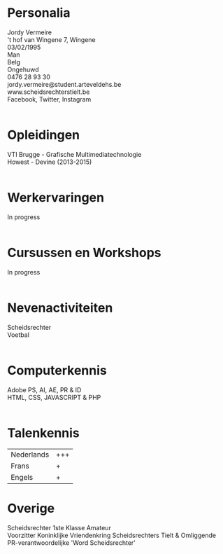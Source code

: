  
  <h1>Personalia</h1> 
 	Jordy Vermeire<br/>
 	't hof van Wingene 7, Wingene<br/>
 	03/02/1995<br/>
 	Man<br/>
 	Belg<br/>
 	Ongehuwd<br/>
 	0476 28 93 30<br/>
 	jordy.vermeire@student.arteveldehs.be<br/>
 	www.scheidsrechterstielt.be<br/>
 	Facebook, Twitter, Instagram<br/><br/>
 
 <h1>Opleidingen</h1>

 VTI Brugge - Grafische Multimediatechnologie<br/>
 Howest - Devine (2013-2015)<br/><br/>
 
 <h1>Werkervaringen</h1>

 In progress<br/><br/>
 
 <h1>Cursussen en Workshops</h1>
 In progress<br/><br/>
 
 <h1>Nevenactiviteiten</h1>
 Scheidsrechter<br/>
 Voetbal<br/><br/>
 
 <h1>Computerkennis</h1>
 Adobe PS, AI, AE, PR & ID<br/>
 HTML, CSS, JAVASCRIPT & PHP<br/><br/>
 
 <h1>Talenkennis</h1>
 <table>
 <tr><td>Nederlands</td><td> +++</td></tr>
 <tr><td>Frans</td><td> +</td></tr>
 <tr><td>Engels </td><td>+</td></tr>
 </table>
 
 <h1>Overige</h1>
 Scheidsrechter 1ste Klasse Amateur<br/>
 Voorzitter Koninklijke Vriendenkring Scheidsrechters Tielt & Omliggende <br/>
 PR-verantwoordelijke 'Word Scheidsrechter'<br/>

